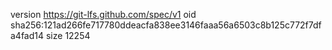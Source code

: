 version https://git-lfs.github.com/spec/v1
oid sha256:121ad266fe717780ddeacfa838ee3146faaa56a6503c8b125c772f7dfa4fad14
size 12254

